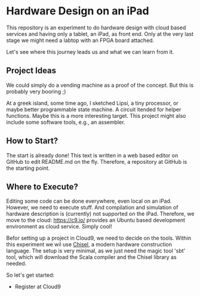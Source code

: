 # Hardware Design on an iPad

This repository is an experiment to do hardware design with cloud based services and having only a tablet, an iPad, as front end. Only at the very last stage we might need a labtop with an FPGA board attached.

Let's see where this journey leads us and what we can learn from it.

## Project Ideas

We could simply do a vending machine as a proof of the concept. But this is probably very booring ;)

At a greek island, some time ago, I sketched Lipsi, a tiny processor, or maybe better programmable state machine. A circuit itended for helper functions. Maybe this is a more interesting target. This project might also include some software tools, e.g., an assembler.


## How to Start?

The start is already done! This text is written in a web based editor on GitHub to edit README.md on the fly. Therefore, a repository at GitHub is the starting point.

## Where to Execute?

Editing some code can be done everywhere, even local on an iPad. However, we need to execute stuff. And compilation and simulation of hardware description is (currently) not supported on the iPad. Therefore, we move to the cloud: https://c9.io/ provides an Ubuntu based development environment as cloud service. Simply cool!

Befor setting up a project in Cloud9, we need to decide on the tools. Within this experiment we wil use [Chisel](https://chisel.eecs.berkeley.edu), a modern hardware construction language. The setup is very minimal, as we just need the magic tool 'sbt' tool, which will download the Scala compiler and the Chisel library as needed.

So let's get started:

 * Register at Cloud9
